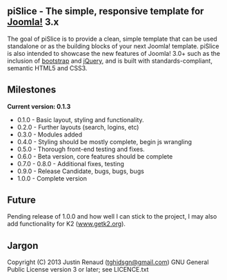piSlice - The simple, responsive template for [Joomla!] 3.x
--------------
The goal of piSlice is to provide a clean, simple template that can be used standalone or as the building blocks of your next Joomla! template.
piSlice is also intended to showcase the new features of Joomla! 3.0+ such as the inclusion of [bootstrap] and [jQuery], and is built with standards-compliant, semantic HTML5 and CSS3.

Milestones
--------------

**Current version: 0.1.3**

- 0.1.0 - Basic layout, styling and functionality.
- 0.2.0 - Further layouts (search, logins, etc)
- 0.3.0 - Modules added
- 0.4.0 - Styling should be mostly complete, begin js wrangling
- 0.5.0 - Thorough front-end testing and fixes.
- 0.6.0 - Beta version, core features should be complete
- 0.7.0 - 0.8.0 - Additional fixes, testing
- 0.9.0 - Release Candidate, bugs, bugs, bugs
- 1.0.0 - Complete version

Future
--------------

Pending release of 1.0.0 and how well I can stick to the project, I may also add functionality for K2 (www.getk2.org).

Jargon
--------------

Copyright (C) 2013 Justin Renaud (tghidsgn@gmail.com)
GNU General Public License version 3 or later; see LICENCE.txt

[Joomla!]: http://www.joomla.org
[bootstrap]: http://twitter.github.com/bootstrap/
[jQuery]: http://www.jquery.com
